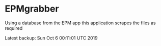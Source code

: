 # EPMgrabber
Using a database from the EPM app this application scrapes the files as required


Latest backup: Sun Oct 6 00:11:01 UTC 2019
